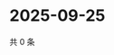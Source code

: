# 2025-09-25

共 0 条

<!-- BEGIN ZHIHUQUESTIONS -->
<!-- 最后更新时间 Thu Sep 25 2025 21:23:41 GMT+0800 (China Standard Time) -->

<!-- END ZHIHUQUESTIONS -->
